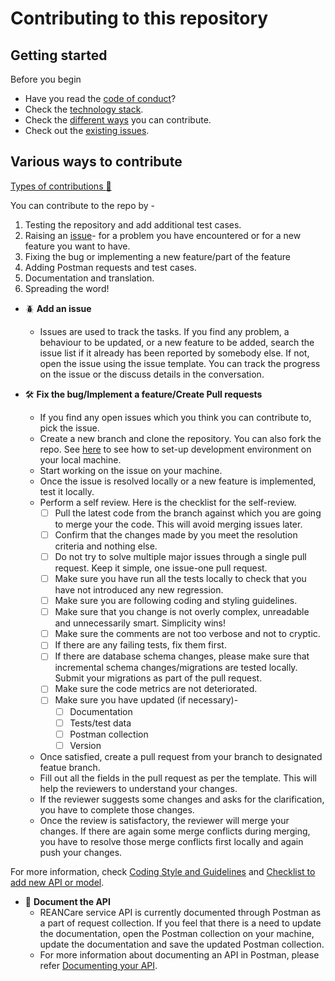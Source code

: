 # Contributing to this repository <!-- omit in toc -->

## Getting started <!-- omit in toc -->

Before you begin
- Have you read the [code of conduct](CODE_OF_CONDUCT.md)?
- Check the [technology stack](docs/development.md#technology-stack).
- Check the [different ways](#Various-ways-to-contribute) you can contribute.
- Check out the [existing issues](https://github.com/REAN-Foundation/reancare-service/issues).


## Various ways to contribute

  [Types of contributions :memo:](#types-of-contributions-memo)

  You can contribute to the repo by - 
  1. Testing the repository and add additional test cases.
  2. Raising an [issue](https://github.com/REAN-Foundation/reancare-service/issues)- for a problem you have encountered or for a new feature you want to have.
  3. Fixing the bug or implementing a new feature/part of the feature
  4. Adding Postman requests and test cases.
  5. Documentation and translation. 
  6. Spreading the word!

  - :beetle: **Add an issue**
    - Issues are used to track the tasks. If you find any problem, a behaviour to be updated, or a new feature to be added, search the issue list if it already has been reported by somebody else. If not, open the issue using the issue template. You can track the progress on the issue or the discuss details in the conversation.
  
  - :hammer_and_wrench: **Fix the bug/Implement a feature/Create Pull requests**
    - If you find any open issues which you think you can contribute to, pick the issue. 
    - Create a new branch and clone the repository. You can also fork the repo. See [here](docs/development.md) to see how to set-up development environment on your local machine.
    - Start working on the issue on your machine. 
    - Once the issue is resolved locally or a new feature is implemented, test it locally. 
    - Perform a self review. Here is the checklist for the self-review.
      - [ ] Pull the latest code from the branch against which you are going to merge your the code. This will avoid merging issues later.
      - [ ] Confirm that the changes made by you meet the resolution criteria and nothing else.
      - [ ] Do not try to solve multiple major issues through a single pull request. Keep it simple, one issue-one pull request.
      - [ ] Make sure you have run all the tests locally to check that you have not introduced any new regression.
      - [ ] Make sure you are following coding and styling guidelines.
      - [ ] Make sure that you change is not overly complex, unreadable and unnecessarily smart. Simplicity wins!
      - [ ] Make sure the comments are not too verbose and not to cryptic.
      - [ ] If there are any failing tests, fix them first.
      - [ ] If there are database schema changes, please make sure that incremental schema changes/migrations are tested locally. Submit your migrations as part of the pull request.
      - [ ] Make sure the code metrics are not deteriorated.
      - [ ] Make sure you have updated (if necessary)-
        - [ ] Documentation
        - [ ] Tests/test data
        - [ ] Postman collection
        - [ ] Version
    - Once satisfied, create a pull request from your branch to designated featue branch. 
    - Fill out all the fields in the pull request as per the template. This will help the reviewers to understand your changes.
    - If the reviewer suggests some changes and asks for the clarification, you have to complete those changes.
    - Once the review is satisfactory, the reviewer will merge your changes. If there are again some merge conflicts during merging, you have to resolve those merge conflicts first locally and again push your changes.
  
For more information, check [Coding Style and Guidelines](docs/coding-style-and-guidelines.md) and [Checklist to add new API or model](docs/checklist-to-add-api.md).

  - :memo: **Document the API**
    - REANCare service API is currently documented through Postman as a part of request collection. If you feel that there is a need to update the documentation, open the Postman collection on your machine, update the documentation and save the updated Postman collection.
    - For more information about documenting an API in Postman, please refer [Documenting your API](https://learning.postman.com/docs/publishing-your-api/documenting-your-api/).
